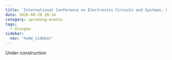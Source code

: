 ```yaml
---
title: 'International Conference on Electronics Circuits and Systems, Glasgow, 2020'
date: 2020-08-28 20:14
category: upcoming-events
tags:
  - Glasgow
sidebar:
  nav: 'home_sidebar'
---
```


Under construction
